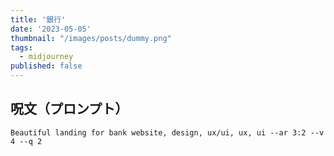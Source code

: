 ```yaml
---
title: '銀行'
date: '2023-05-05'
thumbnail: "/images/posts/dummy.png"
tags:
  - midjourney
published: false
---
```


## 呪文（プロンプト）
```
Beautiful landing for bank website, design, ux/ui, ux, ui --ar 3:2 --v 4 --q 2
```